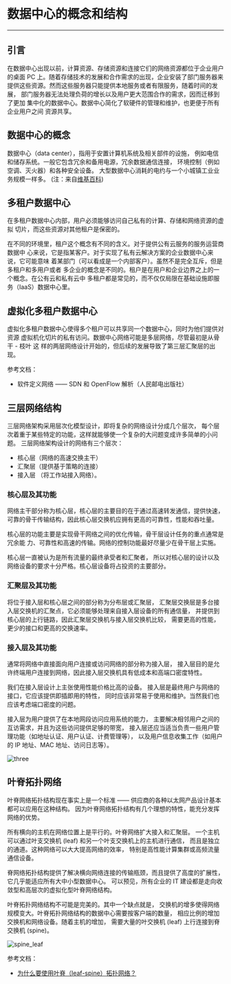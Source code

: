 # 数据中心的概念和结构

----

## 引言

在数据中心出现以前，计算资源、存储资源和连接它们的网络资源都位于企业用户
的桌面 PC 上。随着存储技术的发展和合作需求的出现，企业安装了部门服务器来
提供这些资源。然而这些服务器只能提供本地服务或者有限服务，随着时间的发展，
部门服务器无法处理负荷的增长以及用户更大范围合作的需求，因而迁移到了更加
集中化的数据中心。数据中心简化了软硬件的管理和维护，也更便于所有企业用户之间
资源共享。

## 数据中心的概念

数据中心（data center），指用于安置计算机系统及相关部件的设施，
例如电信和储存系统。一般它包含冗余和备用电源，冗余数据通信连接，
环境控制（例如空调、灭火器）和各种安全设备。
大型数据中心消耗的电约与一个小城镇工业业务规模一样多。
(注：来自[维基百科](https://zh.wikipedia.org/wiki/数据中心))


## 多租户数据中心

在多租户数据中心内部，用户必须能够访问自己私有的计算、存储和网络资源的虚拟
切片，而这些资源对其他租户是保密的。

在不同的环境里，租户这个概念有不同的含义。对于提供公有云服务的服务运营商数据中
心来说，它是指某客户。对于实现了私有云解决方案的企业数据中心来说，它可能意味
着某部门（可以看成是一个内部客户）。虽然不是完全互斥，但是多租户和多用户或者
多企业的概念是不同的。租户是在用户和企业边界之上的一个概念。在公有云和私有云中
多租户都是常见的，而不仅仅局限在基础设施即服务（IaaS）数据中心里。


## 虚拟化多租户数据中心

虚拟化多租户数据中心使得多个租户可以共享同一个数据中心，同时为他们提供对资源
虚拟机化切片的私有访问。数据中心网络可能是多层网络，尽管最初是从骨干 - 枝叶 这
样的两层网络设计开始的，但后续的发展导致了第三层汇聚层的出现。


参考文档：

 * 软件定义网络 —— SDN 和 OpenFlow 解析（人民邮电出版社）

## 三层网络结构

三层网络架构采用层次化模型设计，即将复杂的网络设计分成几个层次，
每个层次着重于某些特定的功能，这样就能够使一个复杂的大问题变成许多简单的小问题。
三层网络架构设计的网络有三个层次：

 * 核心层（网络的高速交换主干）
 * 汇聚层（提供基于策略的连接）
 * 接入层 （将工作站接入网络）。

### 核心层及其功能
 
网络主干部分称为核心层，核心层的主要目的在于通过高速转发通信，提供快速，
可靠的骨干传输结构，因此核心层交换机应拥有更高的可靠性，性能和吞吐量。
 
核心层的功能主要是实现骨干网络之间的优化传输，骨干层设计任务的重点通常是冗余能
力、可靠性和高速的传输。网络的控制功能最好尽量少在骨干层上实施。

核心层一直被认为是所有流量的最终承受者和汇聚者，
所以对核心层的设计以及网络设备的要求十分严格。核心层设备将占投资的主要部分。

### 汇聚层及其功能
 
将位于接入层和核心层之间的部分称为分布层或汇聚层，
汇聚层交换层是多台接入层交换机的汇聚点，它必须能够处理来自接入层设备的所有通信量，
并提供到核心层的上行链路，因此汇聚层交换机与接入层交换机比较，
需要更高的性能，更少的接口和更高的交换速率。


### 接入层及其功能

通常将网络中直接面向用户连接或访问网络的部分称为接入层，
接入层目的是允许终端用户连接到网络，因此接入层交换机具有低成本和高端口密度特性。
 
我们在接入层设计上主张使用性能价格比高的设备。
接入层是最终用户与网络的接口，它应该提供即插即用的特性，
同时应该非常易于使用和维护。当然我们也应该考虑端口密度的问题。
 
接入层为用户提供了在本地网段访问应用系统的能力，
主要解决相邻用户之间的互访需求，并且为这些访问提供足够的带宽，
接入层还应当适当负责一些用户管理功能（如地址认证、用户认证、计费管理等），
以及用户信息收集工作（如用户的 IP 地址、MAC 地址、访问日志等）。


 ![three][1]


## 叶脊拓扑网络

叶脊网络拓扑结构现在事实上是一个标准 —— 供应商的各种以太网产品设计基本
都可以应用在这种结构。
因为叶脊网络拓扑结构有几个理想的特性，能充分发挥网络的优势。

所有横向的主机在网络位置上是平行的。叶脊网络扩大接入和汇聚层。
一个主机可以通过叶支交换机 (leaf) 和另一个叶支交换机上的主机进行通信，
而且是独立的通道。这种网络可以大大提高网络的效率，
特别是高性能计算集群或高频流量通信设备。

脊网络拓扑结构提供了解决横向网络连接的传输瓶颈，而且提供了高度的扩展性，
它几乎能适应所有大中小型数据中心。
可以预见，所有企业的 IT 建设都是走向收敛型和高层次的虚拟化型叶脊网络结构。

叶脊拓扑网络结构不可能是完美的。其中一个缺点就是，
交换机的增多使得网络规模变大。叶脊拓扑网络结构的数据中心需要按客户端的数量，
相应比例的增加交换机和网络设备。随着主机的增加，
需要大量的叶交换机 (leaf) 上行连接到脊交换机 (spine)。


 ![spine_leaf][2]


参考文档：

 * [为什么要使用叶脊（leaf-spine）拓扑网络？](http://database.ctocio.com.cn/422/13176422.shtml)


[1]: ../../../images/sdn/three.png
[2]: ../../../images/sdn/spine_leaf.png
